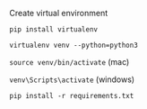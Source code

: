 Create virtual environment


`pip install virtualenv`

`virtualenv venv --python=python3`

`source venv/bin/activate` (mac)

`venv\Scripts\activate` (windows)

`pip install -r requirements.txt`

